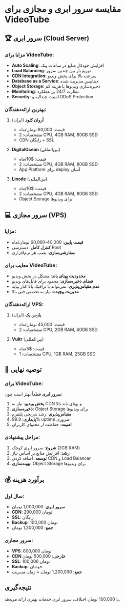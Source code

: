 # مقایسه سرور ابری و مجازی برای VideoTube

## 🏆 سرور ابری (Cloud Server)

### مزایا برای VideoTube:
- **Auto Scaling**: افزایش خودکار منابع در ساعات پیک
- **Load Balancing**: توزیع بار بین چندین سرور
- **CDN Integration**: سرعت بالا برای پخش ویدیو
- **Database as a Service**: دیتابیس مدیریت شده
- **Object Storage**: ذخیره‌سازی ویدیوها با هزینه کم
- **Monitoring**: نظارت 24/7 بر عملکرد
- **Security**: امنیت چندلایه و DDoS Protection

### بهترین ارائه‌دهندگان:
1. **آروان کلود** (ایران)
   - قیمت: 80,000 تومان/ماه
   - مشخصات: 2 CPU, 4GB RAM, 80GB SSD
   - CDN رایگان + SSL

2. **DigitalOcean** (بین‌المللی)
   - قیمت: $10/ماه
   - مشخصات: 2 CPU, 4GB RAM, 80GB SSD
   - App Platform برای deploy آسان

3. **Linode** (بین‌المللی)
   - قیمت: $10/ماه
   - مشخصات: 2 CPU, 4GB RAM, 80GB SSD
   - Object Storage برای ویدیوها

## 💻 سرور مجازی (VPS)

### مزایا:
- **قیمت پایین**: 40,000-60,000 تومان/ماه
- **کنترل کامل**: دسترسی Root
- **سفارشی‌سازی**: نصب هر نرم‌افزاری

### معایب برای VideoTube:
- **محدودیت پهنای باند**: مشکل در پخش ویدیو
- **فضای ذخیره‌سازی**: محدود برای فایل‌های ویدیو
- **عدم مقیاس‌پذیری**: نمی‌تواند با ترافیک بالا کنار بیاید
- **مدیریت پیچیده**: نیاز به تخصص فنی بالا

### ارائه‌دهندگان VPS:
1. **پارس پک** (ایران)
   - قیمت: 45,000 تومان/ماه
   - مشخصات: 2 CPU, 2GB RAM, 40GB SSD

2. **Vultr** (بین‌المللی)
   - قیمت: $5/ماه
   - مشخصات: 1 CPU, 1GB RAM, 25GB SSD

## 🎯 توصیه نهایی

### برای VideoTube:
**سرور ابری** قطعاً بهتر است چون:

1. **پخش ویدیو**: نیاز به CDN و پهنای باند بالا
2. **ذخیره‌سازی**: Object Storage برای ویدیوها
3. **مقیاس‌پذیری**: رشد تدریجی پلتفرم
4. **پایداری**: 99.9% uptime ضروری
5. **امنیت**: حفاظت از محتوای کاربران

### مراحل پیشنهادی:
1. **شروع**: سرور ابری کوچک (2GB RAM)
2. **رشد**: افزایش منابع بر اساس نیاز
3. **توسعه**: اضافه کردن CDN و Load Balancer
4. **بهینه‌سازی**: Object Storage برای ویدیوها

## 💰 برآورد هزینه

### سال اول:
- **سرور ابری**: 1,000,000 تومان
- **CDN**: 200,000 تومان
- **SSL**: رایگان
- **Backup**: 100,000 تومان
- **جمع**: 1,300,000 تومان

### سرور مجازی:
- **VPS**: 600,000 تومان
- **CDN خارجی**: 500,000 تومان
- **SSL**: 100,000 تومان
- **Backup**: خودتان
- **جمع**: 1,200,000 تومان + زمان مدیریت

## نتیجه‌گیری
با 100,000 تومان اختلاف، سرور ابری خدمات بهتری ارائه می‌دهد.